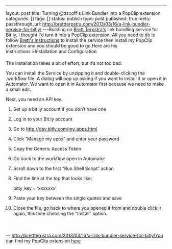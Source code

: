 ---
layout: post
title: Turning @ttscoff's Link Bundler into a PopClip extension
categories: []
tags: []
status: publish
type: post
published: true
meta:
  passthrough_url: http://brettterpstra.com/2013/03/16/a-link-bundler-service-for-bitly/
---Building on 
[Brett Terpstra's](http://brettterpstra.com) link bundling service for Bit.ly, I thought I'd turn it into a 
[PopClip](http://pilotmoon.com/popclip/) extension. All you need to do is follow 
[Brett's instructions](http://brettterpstra.com/2013/03/16/a-link-bundler-service-for-bitly/) to install the service then install my PopClip extension and you should be good to go.Here are his instructions >Installation and Configuration


The installation takes a bit of effort, but it’s not too bad.


You can install the Service by unzipping it and double-clicking the .workflow file. A dialog will pop up asking if you want to install it or open it in Automator. We want to open it in Automator first because we need to make a small edit.


Next, you need an API key.


1. Set up a bit.ly account if you don’t have one


2. Log in to your Bit.ly account


3. Go to http://dev.bitly.com/my_apps.html


4. Click “Manage my apps” and enter your password


5. Copy the Generic Access Token


6. Go back to the workflow open in Automator


7. Scroll down to the first “Run Shell Script” action


8. Find the line at the top that looks like:


    bitly_key = ‘xxxxxxx’


9. Paste your key between the single quotes and save


10. Close the file, go back to where you opened it from and double click it again, this time choosing the “Install” option.




  
— http://brettterpstra.com/2013/03/16/a-link-bundler-service-for-bitly/You can find my PopClip extension 
[here](/s/LinkBundle.popclipextz)
